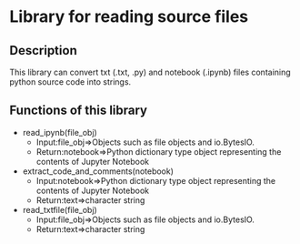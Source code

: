 ﻿# Library for reading source files

## Description
This library can convert txt (.txt, .py) and notebook (.ipynb) files containing python source code into strings.

## Functions of this library
- read_ipynb(file_obj)
  - Input:file_obj⇒Objects such as file objects and io.BytesIO.
  - Return:notebook⇒Python dictionary type object representing the contents of Jupyter Notebook 
- extract_code_and_comments(notebook)
  - Input:notebook⇒Python dictionary type object representing the contents of Jupyter Notebook 
  - Return:text⇒character string
- read_txtfile(file_obj)
  - Input:file_obj⇒Objects such as file objects and io.BytesIO.
  - Return:text⇒character string

